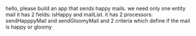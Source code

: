 hello, please build an app that sends happy mails. we need only one entity mail it has 2 fields: isHappy and mailList. it has 2 processors: sendHapppyMail and sendGloomyMail and 2 criteria which define if the mail is happy or gloomy